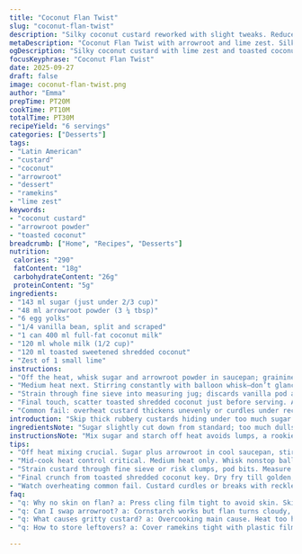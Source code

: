 ```yaml
---
title: "Coconut Flan Twist"
slug: "coconut-flan-twist"
description: "Silky coconut custard reworked with slight tweaks. Reduced sugar, swapped corn starch for arrowroot for clearer texture. Added fresh grated lime zest to brighten rich coconut milk and cream. Thickens right as it bubbles; constant whisking mandatory. Toasted shredded coconut sprinkled to finish. Refrigerate well covered, skinless surface. Six small ramekins filled halfway. True visual cues over timers. Vanilla bean's flesh and seeds anchor flavor. Subtle citrus lift avoids cloying sweetness. Dairy blend balances coconut fat with a clean pinch of acidity. A dessert that sets like pudding, melts smooth undulating on the tongue. Low allergen, starch clarifies instead of cloudy cornstarch. Familiar, yet noticeably lifted by freshness and textural crisp atop."
metaDescription: "Coconut Flan Twist with arrowroot and lime zest. Silky custard, toasted coconut crunch, constant whisking, careful heat. Six ramekins. Dairy options included."
ogDescription: "Silky coconut custard with lime zest and toasted coconut. Arrowroot thickens clean; watch bubbles and whisk constantly. Chill skinless flan for creamy texture."
focusKeyphrase: "Coconut Flan Twist"
date: 2025-09-27
draft: false
image: coconut-flan-twist.png
author: "Emma"
prepTime: PT20M
cookTime: PT10M
totalTime: PT30M
recipeYield: "6 servings"
categories: ["Desserts"]
tags:
- "Latin American"
- "custard"
- "coconut"
- "arrowroot"
- "dessert"
- "ramekins"
- "lime zest"
keywords:
- "coconut custard"
- "arrowroot powder"
- "toasted coconut"
breadcrumb: ["Home", "Recipes", "Desserts"]
nutrition: 
 calories: "290"
 fatContent: "18g"
 carbohydrateContent: "26g"
 proteinContent: "5g"
ingredients:
- "143 ml sugar (just under 2/3 cup)"
- "48 ml arrowroot powder (3 ¼ tbsp)"
- "6 egg yolks"
- "1/4 vanilla bean, split and scraped"
- "1 can 400 ml full-fat coconut milk"
- "120 ml whole milk (1/2 cup)"
- "120 ml toasted sweetened shredded coconut"
- "Zest of 1 small lime"
instructions:
- "Off the heat, whisk sugar and arrowroot powder in saucepan; graininess gone. Add yolks in one by one, fold gently avoiding froth. Scrape in vanilla seeds plus pod just for infusion depth. Pour coconut milk plus whole milk, stir until even slurry. The tiny lime zest shreds go in last here—brightens before heat hits."
- "Medium heat next. Stirring constantly with balloon whisk—don’t glance away—just as steam rises, bubbles gather, mixture thickens. Almost pudding state. Look for that slow rise and sheen as the edges start to grab hold and you feel resistance on whisk. Remove immediately. Too long? Gritty, split custard."
- "Strain through fine sieve into measuring jug; discards vanilla pod and any lumps. Pour quickly into six 125 ml ramekins. Cover directly with cling film pressed to surface—no skin. Chill minimum 3 hours, ideally overnight."
- "Final touch, scatter toasted shredded coconut just before serving. Adds crunch and fresh nuttiness to creamy base. Lemon zest can be swapped for fresh orange for different brightness. Arrowroot keeps texture clean without cloudiness cornstarch can bring."
- "Common fail: overheat custard thickens unevenly or curdles under reckless stirring. Constant movement, moderate heat. Use balloon whisk for aeration and even cooking. Ramekins size important, smaller = faster cooling and better set. No ramekin? Glass or small bowls work but adjust fill level."
introduction: "Skip thick rubbery custards hiding under too much sugar and cornstarch. Learned quick: arrowroot powder for cleaner gelatinous set. Coconut milk’s richness dials up fat, works better than cream here. Vanilla bean vital; the obvious stuff amps aroma but those tiny seeds carry magic. Butterfat in coconut blends with milk's lightness—stops dessert feeling heavy. Lime zest added freshness mid-mix, cutting through sweetness, a little twist. Toasted coconut top gives contrast to creamy cold flan; texture separates basic pudding from well-rounded dessert. The bubbling thickening stage? Watch it like hawk. Snooze and it’s overcooked or curdled mess. Six small ramekins perfect size for quick chilling and portion control. No skin if plastic wrap seals surface. Chill timing flexible but flavor intensifies overnight. Passing through sieve always makes custard velvety smooth. Allergen-wise: no gluten, nuts, egg yolks only—mildly rich. Dairy can be swapped to almond milk or oat for lighter, though texture shifts."
ingredientsNote: "Sugar slightly cut down from standard; too much dulls lime zing. Arrowroot powder replaces corn starch avoiding starchy aftertaste, clearer, shinier set. Sometimes arrowroot turns stringy if overheated; aim for just thickened, not bubbling furiously. Vanilla bean pod left in during cooking – boosts subtle undertones, removing pod before chilling is key. Coconut milk full fat for texture, plus fresh whole milk to balance richness and smooth mouthfeel. Toasted shredded coconut: use oven or stovetop dry fry till golden, not burnt; essential for crunch. Fresh lime zest mandatory for brightness, but swap for orange zest or kaffir lime leaves for tropical variations. Ramekin sizes vary, but 125 ml (1/2 cup) ensures even setting. Plastic wrap pressed onto surface prevents unpleasant skin. Substitutes: light coconut milk thins texture; whole cream makes too heavy. For vegan alternative, agar agar can replace eggs but cook and set technique varies completely."
instructionsNote: "Mix sugar and starch off heat avoids lumps, a rookie mistake involves dumping powder in hot milk—flecks form instantly. Adding egg yolks gradually prevents scrambling; whisk gently but thoroughly. Vanilla seeds infuse flavor better than extract raw; pod left in pot deepens aroma but discard after cooking. Medium heat constant whisk movements key; listen to bubbling sound, flicks of air rising signal nearing thickening point. Stiff, clouded custard signals heat too high or whisk paused. Strain catches clumps, any cooked egg bits, pod remnants—don’t skip. Pour portioned fast; cools quicker in small vessels. Cover surface tightly for smooth texture; skin cracks and feels grainy. Chill time gives custard chance to set firmly but retains silkiness. At serving, toasted coconut adds texture shift—the crunch against creamy flan vital; easy to forget, but no garnish dulls result. If custard fails to thicken after proper heat time, starch probably expired or insufficient heat; restart with fresh batch. Timing over precision—looks and feel matter here."
tips:
- "Off heat mixing crucial. Sugar plus arrowroot in cool saucepan, stir until no graininess. Egg yolks add slow; fold gently no froth. Vanilla seeds and pod stay till after cook for depth then discard. Pour in coconut and whole milk slow, mix slurry even. Lime zest last, fragile, wakes bright aroma before heat."
- "Mid-cook heat control critical. Medium heat only. Whisk nonstop balloon style, watch bubbles peaceful then thickening sets in. Custard changes slow, edges grab whisk. Remove way before solid set or gritty breaks happen. Patience here pays, hurry and suffer split or stringy texture. Listen to bubbling, watch sheen, no glance away."
- "Strain custard through fine sieve or risk clumps, pod bits. Measure quickly into six 125 ml ramekins. Cover surface tight with cling film pressed down, skin forms if loose and ruins texture. Chill 3+ hours. Overnight better. Move ramekins carefully, no shaking custard jostles and can cause uneven set."
- "Final crunch from toasted shredded coconut key. Dry fry till golden, no burn, aroma pops. Sprinkle just before serving keeps texture bright against creamy base. Lime zest swaps: fresh orange zest or kaffir lime leaves add variation but keep citrus snap. Arrowroot good for clean clear flan, cornstarch clouds or thickens dull."
- "Watch overheating common fail. Custard curdles or breaks with reckless stirring or too quick heat. Constant movement, moderate heat. Use balloon whisk, keeps air in, evens cook. Ramekin size affects cool down and set time. Smaller fills speed chill, faster set. No ramekin? Use glass or bowls, fill less to mimic result."
faq:
- "q: Why no skin on flan? a: Press cling film tight to avoid skin. Skin forms if air hits surface. Wrinkles or grainy feel. Chill with film. Skipping means dry patches. Skin blocks smooth texture, loses that custard cream feel."
- "q: Can I swap arrowroot? a: Cornstarch works but flan turns cloudy, texture heavy. Agar agar vegan option, different setting method, more jelly than pudding. Tapioca less predictable. Arrowroot best for clear, soft set but watch heat carefully, overheated turns stringy."
- "q: What causes gritty custard? a: Overcooking main cause. Heat too high or whisk pause equals split eggs, grit. Rushing thickening wrecks texture. Constant stir key. Also old starch lumps create grainy bits. Strain before ramekins crucial, catches cooked bits, pod."
- "q: How to store leftovers? a: Cover ramekins tight with plastic film or airtight container. Refrigerate. Custard keeps few days safe. Freeze no, texture breaks freeze-thaw. Label date. Room temp no, risk spoil. Easy to re-whisk custard prior to pouring if reheated but set changes."

---
```

